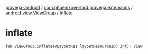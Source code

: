 [pravega-android](../../index.md) / [com.phoenixoverlord.pravega.extensions](../index.md) / [android.view.ViewGroup](index.md) / [inflate](./inflate.md)

# inflate

`fun ViewGroup.inflate(@LayoutRes layoutResourceID: `[`Int`](https://kotlinlang.org/api/latest/jvm/stdlib/kotlin/-int/index.html)`): View`